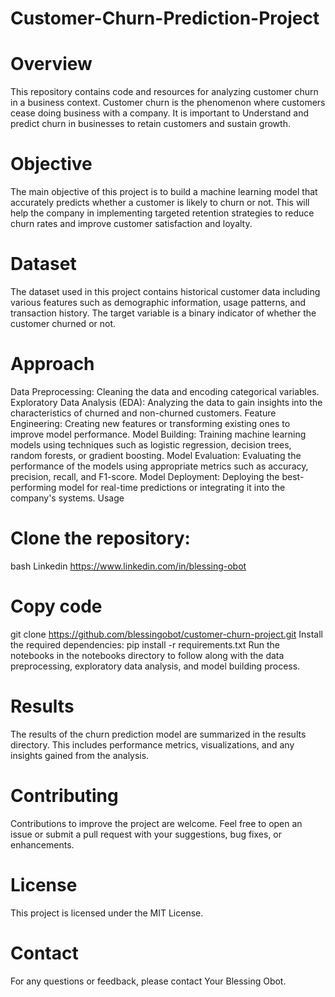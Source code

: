 # Customer-Churn-Prediction-Project
# Overview
This repository contains code and resources for analyzing customer churn in a business context. Customer churn is the phenomenon where customers cease doing business with a company. It is important to Understand and predict churn in businesses to retain customers and sustain growth.

# Objective
The main objective of this project is to build a machine learning model that accurately predicts whether a customer is likely to churn or not. This will help the company in implementing targeted retention strategies to reduce churn rates and improve customer satisfaction and loyalty.

# Dataset
The dataset used in this project contains historical customer data including various features such as demographic information, usage patterns, and transaction history. The target variable is a binary indicator of whether the customer churned or not.

# Approach
Data Preprocessing: Cleaning the data and encoding categorical variables.
Exploratory Data Analysis (EDA): Analyzing the data to gain insights into the characteristics of churned and non-churned customers.
Feature Engineering: Creating new features or transforming existing ones to improve model performance.
Model Building: Training machine learning models using techniques such as logistic regression, decision trees, random forests, or gradient boosting.
Model Evaluation: Evaluating the performance of the models using appropriate metrics such as accuracy, precision, recall, and F1-score.
Model Deployment: Deploying the best-performing model for real-time predictions or integrating it into the company's systems.
Usage

# Clone the repository:
bash Linkedin https://www.linkedin.com/in/blessing-obot

# Copy code
git clone https://github.com/blessingobot/customer-churn-project.git
Install the required dependencies:
pip install -r requirements.txt
Run the notebooks in the notebooks directory to follow along with the data preprocessing, exploratory data analysis, and model building process.

# Results
The results of the churn prediction model are summarized in the results directory. This includes performance metrics, visualizations, and any insights gained from the analysis.

# Contributing
Contributions to improve the project are welcome. Feel free to open an issue or submit a pull request with your suggestions, bug fixes, or enhancements.

# License
This project is licensed under the MIT License.

# Contact
For any questions or feedback, please contact Your Blessing Obot.
